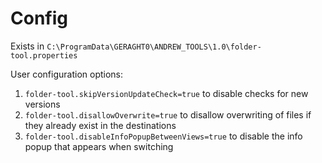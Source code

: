 # Config

Exists in `C:\ProgramData\GERAGHT0\ANDREW_TOOLS\1.0\folder-tool.properties`

User configuration options:

1) `folder-tool.skipVersionUpdateCheck=true` to disable checks for new versions
2) `folder-tool.disallowOverwrite=true` to disallow overwriting of files if they already exist in the destinations
3) `folder-tool.disableInfoPopupBetweenViews=true` to disable the info popup that appears when switching